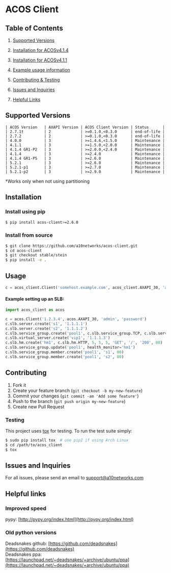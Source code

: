 # ACOS Client

## Table of Contents
1. [Supported Versions](#Supported-Versions)

2. [Installation for ACOSv4.1.4](#Installation-ACOSv4.1.4)

3. [Installation for ACOSv4.1.1](#Installation-ACOSv4.1.1)

4. [Example usage information](#Usage)

5. [Contributing & Testing](#Contributing)

6. [Issues and Inquiries](#Issues-and-Inquiries)

7. [Helpful Links](#Helpful-links)


## Supported Versions

```
| ACOS Version   | AXAPI Version | ACOS Client Version | Status      |
| 2.7.1†         | 2             | >=0.1.0,<0.3.0      | end-of-life |
| 2.7.2          | 2             | >=0.1.0,<0.3.0      | end-of-life |
| 4.0.0          | 3             | >=1.4.6,<1.5.0      | Maintenance |
| 4.1.1          | 3             | >=1.5.0,<2.0.0      | Maintenance |
| 4.1.4 GR1-P2   | 3             | >=2.0.0,<2.4.0      | Maintenance |
| 4.1.4          | 3             | >=2.4.0             | Maintenance |
| 4.1.4 GR1-P5   | 3             | >=2.6.0             | Maintenance |
| 5.2.1          | 3             | >=2.6.0             | Maintenance |
| 5.2.1-p1       | 3             | >=2.7.0             | Maintenance |
| 5.2.1-p2       | 3             | >=2.9.0             | Maintenance |
```

†Works only when not using partitioning

## Installation

### Install using pip

```sh
$ pip install acos-client>=2.6.0
```

### Install from source

```sh
$ git clone https://github.com/a10networks/acos-client.git
$ cd acos-client
$ git checkout stable/stein
$ pip install -e . 
```

## Usage

```python
c = acos_client.Client('somehost.example.com', acos_client.AXAPI_30, 'admin', 'password')
```

#### Example setting up an SLB:

```python
import acos_client as acos

c = acos.Client('1.2.3.4', acos.AXAPI_30, 'admin', 'password')
c.slb.server.create('s1', '1.1.1.1')
c.slb.server.create('s2', '1.1.1.2')
c.slb.service_group.create('pool1', c.slb.service_group.TCP, c.slb.service_group.ROUND_ROBIN)
c.slb.virtual_server.create('vip1', '1.1.1.3')
c.slb.hm.create('hm1', c.slb.hm.HTTP, 5, 5, 5, 'GET', '/', '200', 80)
c.slb.service_group.update('pool1', health_monitor='hm1')
c.slb.service_group.member.create('pool1', 's1', 80)
c.slb.service_group.member.create('pool1', 's2', 80)
```

## Contributing

1. Fork it
2. Create your feature branch (`git checkout -b my-new-feature`)
3. Commit your changes (`git commit -am 'Add some feature'`)
4. Push to the branch (`git push origin my-new-feature`)
5. Create new Pull Request

### Testing

This project uses [tox](https://pypi.python.org/pypi/tox) for testing. To run
the test suite simply:

```sh
$ sudo pip install tox  # use pip2 if using Arch Linux
$ cd /path/to/acos_client
$ tox
```

## Issues and Inquiries
For all issues, please send an email to support@a10networks.com 


## Helpful links

### Improved speed
pypy: [http://pypy.org/index.html](http://pypy.org/index.html)

### Old python versions
Deadsnakes github: [https://github.com/deadsnakes](https://github.com/deadsnakes)  
Deadsnakes ppa: [https://launchpad.net/~deadsnakes/+archive/ubuntu/ppa](https://launchpad.net/~deadsnakes/+archive/ubuntu/ppa)
